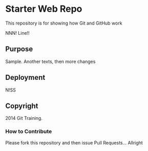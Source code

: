 # Starter Web Repo

This repository is for showing how Git and GitHub work

NNN!
Line!! 

## Purpose

Sample. Another texts, then more changes

## Deployment

N!SS

## Copyright

2014 Git Training.

### How to Contribute

Please fork this repository and then issue Pull Requests... Allright

